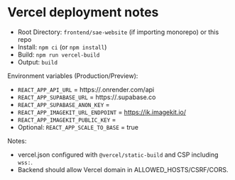 Vercel deployment notes
=======================

- Root Directory: `frontend/sae-website` (if importing monorepo) or this repo
- Install: `npm ci` (or `npm install`)
- Build: `npm run vercel-build`
- Output: `build`

Environment variables (Production/Preview):

- `REACT_APP_API_URL` = https://<render-service>.onrender.com/api
- `REACT_APP_SUPABASE_URL` = https://<project>.supabase.co
- `REACT_APP_SUPABASE_ANON_KEY` = <anon key>
- `REACT_APP_IMAGEKIT_URL_ENDPOINT` = https://ik.imagekit.io/<id>
- `REACT_APP_IMAGEKIT_PUBLIC_KEY` = <public key>
- Optional: `REACT_APP_SCALE_TO_BASE` = true

Notes:

- vercel.json configured with `@vercel/static-build` and CSP including `wss:`.
- Backend should allow Vercel domain in ALLOWED_HOSTS/CSRF/CORS.